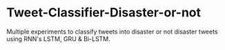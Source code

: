 # Tweet-Classifier-Disaster-or-not
Multiple experiments to classify tweets into disaster or not disaster tweets using RNN's LSTM, GRU &amp; Bi-LSTM.
